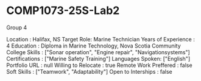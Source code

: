 # COMP1073-25S-Lab2

Group 4

Location : Halifax, NS
Target Role: Marine Technician
Years of Experience : 4
Education : Diploma in Marine Technology, Nova Scotia Community College
Skills : ["Sonar operation", "Engine repair", "Navigationsystems"]
Certifications : ["Marine Safety Training"]
Languages Spoken: ["English"]
Portfolio URL : null
Willing to Relocate : true
Remote Work Preffered : false
Soft Skills : ["Teamwork", "Adaptability"]
Open to Interships : false